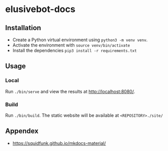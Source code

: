 # elusivebot-docs

## Installation

- Create a Python virtual environment using `python3 -m venv venv`.
- Activate the environment with `source venv/bin/activate`
- Install the dependencies `pip3 install -r requirements.txt`

## Usage

### Local

Run `./bin/serve` and view the results at [http://localhost:8080/](http://localhost:8080/).

### Build

Run `./bin/build`.  The static website will be available at `<REPOSITORY>./site/`

## Appendex

- https://squidfunk.github.io/mkdocs-material/
